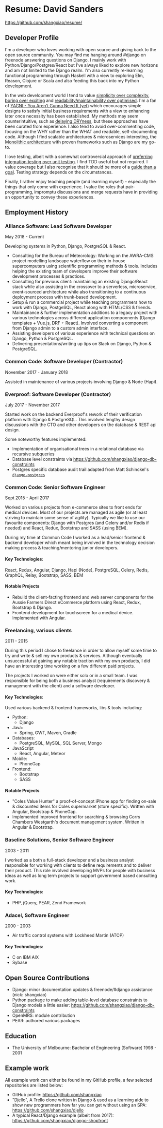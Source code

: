 # Resume: David Sanders

https://github.com/shangxiao/resume/

## Developer Profile

I'm a developer who loves working with open source and giving back to the open source community.  You may find me hanging around #django on freenode answering questions on Django.  I mainly work with Python/Django/Postgres/React but I've always liked to explore new horizons and am not limited to the Django realm.  I'm also currently re-learning functional programming through Haskell with a view to exploring Elm, Reason, Clojure or Scala and also feeding this back into my Python development.

In the web development world I tend to value [simplicity over complexity](https://en.wikipedia.org/wiki/Zen_of_Python), [boring over exciting](https://mcfunley.com/choose-boring-technology) and [readability/maintainability over optimised](https://en.wikiquote.org/wiki/Donald_Knuth#Computer_Programming_as_an_Art_(1974)). I'm a fan of [YAGNI - You Aren't Gunna Need It (yet)](https://en.wikipedia.org/wiki/You_aren't_gonna_need_it) which encourages simple designs to satisfy initial business requirements with a view to enhancing later once necessity has been established. My methods may seem counterintuitive, such as [delaying DRYness](https://sandimetz.com/blog/2016/1/20/the-wrong-abstraction), but these approaches have been curated from experience. I also tend to avoid over-commenting code, focusing on the WHY rather than the WHAT and readable, self-documenting code. Although I find scalable architectures & microservices interesting, the [Monolithic architecture](https://changelog.com/posts/monoliths-are-the-future) with proven frameworks such as Django are my go-to.

I love testing, albeit with a somewhat controversial approach of [preferring integration testing over unit testing](https://kentcdodds.com/blog/write-tests). I find TDD useful but not required. I value coverage but I also recognise that it should be more of a [guide than a goal](https://martinfowler.com/bliki/TestCoverage.html). Testing strategy depends on the circumstances.

Finally, I rather enjoy teaching people (and learning myself) - especially the things that only come with experience.  I value the roles that pair-programming, impromptu discussions and merge requests have in providing an opportunity to convey these experiences.


## Employment History

### Alliance Software: Lead Software Developer

May 2018 - Current

Developing systems in Python, Django, PostgreSQL & React.

 - Consulting for the Bureau of Meteorology: Working on the AWRA-CMS project modelling landscape waterflow on their in-house supercomputers using scientific programming methods & tools. Includes helping the existing team of developers improve their software development processes & practices.
 - Consulting for previous client: maintaining an existing Django/React stack while also assisting in the crossover to a serverless, microservice, event-sourced architecture while also transitioning to a continuous deployment process with trunk-based development.
 - Setup & run a commercial project while teaching programmers how to work with Django, PostgeSQL, React along with HTML/CSS & friends.
 - Maintainance & further implementation additions to a legacy project with various technologies across different application compoonents (Django templates + Vue.js, DRF + React).  Involved converting a component from Django admin to a custom admin interface.
 - Assisting developers of various experience with technical questions on Django, Python & PostgreSQL.
 - Delivering presentations/writing up tips on Slack on Django, Python & PostgreSQL.

### Common Code: Software Developer (Contractor)

November 2017 - January 2018

Assisted in maintenance of various projects involving Django & Node (Hapi).

### Everproof: Software Developer (Contractor)

July 2017 - November 2017

Started work on the backend Everproof's rework of their verification platform with Django & PostgreSQL.
This involved lengthy design discussions with the CTO and other developers on the database & REST api design.

Some noteworthy features implemented:

- Implementation of organisational trees in a relational database via recursive subqueries
- Database level constraints via https://github.com/shangxiao/django-db-constraints
- Postgres specific database audit trail adapted from Matt Schinckel's [`django-postgres`](https://bitbucket.org/schinckel/django-postgres/src/7792ba7443880cd7ed7fa4418d64524fefbc53e5/postgres/?at=default)

### Common Code: Senior Software Engineer

Sept 2015 - April 2017

Worked on various projects from e-commerce sites to front ends for medical devices.
Most of our projects are managed as agile (or at least striving to maintain some
sense of agility).  Typically we like to use our favourite components: Django with
Postgres (and Celery and/or Redis if needed) and React, Redux, Bootstrap and SASS
(using BEM).

During my time at Common Code I worked as a lead/senior frontend & backend developer
which meant being involved in the technology decision making process & teaching/mentoring
junior developers.

#### Key Technologies:

React, Redux, Angular, Django, Hapi (Node), PostgreSQL, Celery, Redis, GraphQL, Relay, Bootstrap, SASS, BEM

#### Notable Projects

 - Rebuild the client-facting frontend and web server components for the Aussie Farmers Direct eCommerce platform
   using React, Redux, Bootstrap & Django.
 - Frontend development for touchscreen for a medical device.  Implemented with Angular.


### Freelancing, various clients

2011 - 2015

During this period I chose to freelance in order to allow myself some time to try and write
& sell my own products & services.  Although eventually unsuccessful at gaining any notable
traction with my own products, I did have an interesting time working on a few different paid projects.

The projects I worked on were either solo or in a small team.  I was responsible
for being both a business analyst (requirements discovery & management with the client)
and a software developer.

#### Key Technologies:

Used various backend & frontend frameworks, libs & tools including:

 - Python:
   - Django
 - Java:
   - Spring, GWT, Maven, Gradle
 - Databases:
   - PostgreSQL, MySQL, SQL Server, Mongo
 - JavaScript
   - React, Angular, Meteor
 - Mobile:
   - PhoneGap
 - Frontend:
   - Bootstrap 
   - SASS
   
#### Notable Projects

 - "Coles Value Hunter" a proof-of-concept iPhone app for finding on-sale & discounted items for Coles supermarket (store specific).  Written with Angular, Bootstrap & PhoneGap.
 - Implemented improved frontend for searching & browsing Corrs Chambers Westgarth's document management system.  Written in Angular & Bootstrap.

### Baseline Solutions, Senior Software Engineer

2003 - 2011

I worked as a both a full-stack developer and a business analyst responsible for working with
clients to define requirements and to deliver their product.  This role involved developing
MVPs for people with business ideas as well as long term projects to support government based consulting work.

#### Key Technologies:

 - PHP, jQuery, PEAR, Zend Framework

### Adacel, Software Engineer

2000 - 2003

 - Air traffic control systems with Lockheed Martin (ATOP)
 
#### Key Technologies:
 - C on IBM AIX
 - Sybase


## Open Source Contributions

 - Django: minor documentation updates & freenode/#django assistance (nick: shangxiao)
 - Python package to make adding table-level database constraints to Django models a little easier: 
https://github.com/shangxiao/django-db-constraints
 - OpenMRS: module contribution
 - PEAR: authored various packages

## Education

 - The University of Melbourne: Bachelor of Engineering (Software) 1998 - 2001

## Example work

All example work can either be found in my GitHub profile, a few selected repositories are listed below:

 - GitHub profile: https://github.com/shangxiao
 - "Djello", A Trello clone written in Django & used as a learning aide to show new programmers how far you can get without using an SPA: https://github.com/shangxiao/djello
 - A typical React/Django example (albeit from 2017): https://github.com/shangxiao/django-shopfront
